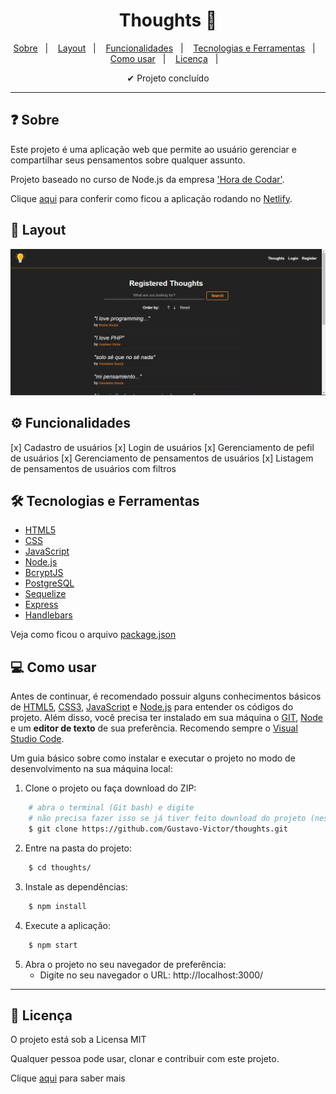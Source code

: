 
<h1 align='center'>Thoughts 💭</h1>

<p align="center">
  <a href="#-sobre">Sobre</a>&nbsp;&nbsp;&nbsp;|&nbsp;&nbsp;&nbsp;
  <a href="#-layout">Layout</a>&nbsp;&nbsp;&nbsp;|&nbsp;&nbsp;&nbsp;
  <a href="#-funcionalidades">Funcionalidades</a>&nbsp;&nbsp;&nbsp;|&nbsp;&nbsp;&nbsp;
  <a href="#-tecnologias-e-ferramentas">Tecnologias e Ferramentas</a>&nbsp;&nbsp;&nbsp;|&nbsp;&nbsp;&nbsp;
  <a href="#-como-usar">Como usar</a>&nbsp;&nbsp;&nbsp;|&nbsp;&nbsp;&nbsp;
  <a href="#-licença">Licença</a>&nbsp;&nbsp;&nbsp;|&nbsp;&nbsp;&nbsp;
</p>

<p align="center">
    ✔ Projeto concluído
</p>

<hr/>


## ❓ Sobre

Este projeto é uma aplicação web que permite ao usuário gerenciar e compartilhar seus pensamentos sobre qualquer assunto. 

Projeto baseado no curso de Node.js da empresa ['Hora de Codar'](https://horadecodar.com.br/). 

Clique [aqui](https://remarkable-bienenstitch-3f7da2.netlify.app/) para conferir como ficou a aplicação rodando no [Netlify](https://app.netlify.com/).  


## 🎨 Layout

<img width="600" src="./public/img/screenshot.png" alt="Desktop" title="Desktop">


## ⚙️ Funcionalidades

[x] Cadastro de usuários
[x] Login de usuários
[x] Gerenciamento de pefil de usuários
[x] Gerenciamento de pensamentos de usuários
[x] Listagem de pensamentos de usuários com filtros


## 🛠 Tecnologias e Ferramentas

- [HTML5](https://developer.mozilla.org/pt-BR/docs/Web/HTML)
- [CSS](https://developer.mozilla.org/pt-BR/docs/Web/CSS)
- [JavaScript](https://developer.mozilla.org/pt-BR/docs/Web/JavaScript)
- [Node.js](https://nodejs.org/docs/latest/api/)
- [BcryptJS](https://www.npmjs.com/package/bcryptjs)
- [PostgreSQL](https://www.postgresql.org/)
- [Sequelize](https://www.npmjs.com/package/sequelize)
- [Express](https://www.npmjs.com/package/express)
- [Handlebars](https://www.npmjs.com/package/express-handlebars)

Veja como ficou o arquivo [package.json](./package.json)


## 💻 Como usar

Antes de continuar, é recomendado possuir alguns conhecimentos básicos de [HTML5](https://developer.mozilla.org/pt-BR/docs/Web/HTML), [CSS3](https://developer.mozilla.org/pt-BR/docs/Web/HTML), [JavaScript](https://www.javascript.com/) e [Node.js](https://nodejs.org/docs/latest/api/) para entender os códigos do projeto. 
Além disso, você precisa ter instalado em sua máquina o [GIT](https://git-scm.com/), [Node](https://nodejs.org/en) e um **editor de texto** de sua preferência. Recomendo sempre o [Visual Studio Code](https://code.visualstudio.com/). 

Um guia básico sobre como instalar e executar o projeto no modo de desenvolvimento na sua máquina local: 

1. Clone o projeto ou faça download do ZIP: 

```bash
    # abra o terminal (Git bash) e digite 
    # não precisa fazer isso se já tiver feito download do projeto (nesse caso, só extraia a pasta e entre nela)
    $ git clone https://github.com/Gustavo-Victor/thoughts.git
```

2. Entre na pasta do projeto:

```bash
    $ cd thoughts/
```

3. Instale as dependências:

```bash
    $ npm install
```

4. Execute a aplicação:

```bash
    $ npm start
```

5. Abra o projeto no seu navegador de preferência:
    - Digite no seu navegador o URL: http://localhost:3000/

<hr/>


## 📝 Licença 

O projeto está sob a Licensa MIT 

Qualquer pessoa pode usar, clonar e contribuir com este projeto. 

Clique [aqui](./LICENSE) para saber mais  


